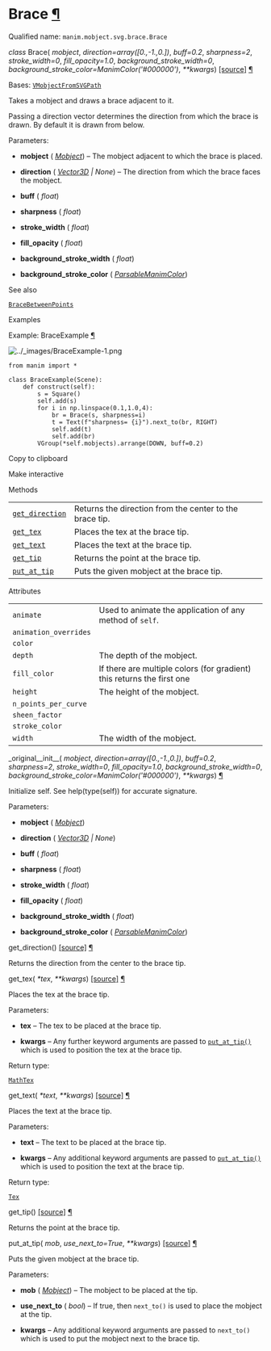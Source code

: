 # Brace [¶](https://docs.manim.community/en/stable/reference/manim.mobject.svg.brace.Brace.html\#brace "Link to this heading")

Qualified name: `manim.mobject.svg.brace.Brace`

_class_ Brace( _mobject_, _direction=array(\[0.,-1.,0.\])_, _buff=0.2_, _sharpness=2_, _stroke\_width=0_, _fill\_opacity=1.0_, _background\_stroke\_width=0_, _background\_stroke\_color=ManimColor('#000000')_, _\*\*kwargs_) [\[source\]](https://docs.manim.community/en/stable/_modules/manim/mobject/svg/brace.html#Brace) [¶](https://docs.manim.community/en/stable/reference/manim.mobject.svg.brace.Brace.html#manim.mobject.svg.brace.Brace "Link to this definition")

Bases: [`VMobjectFromSVGPath`](https://docs.manim.community/en/stable/reference/manim.mobject.svg.svg_mobject.VMobjectFromSVGPath.html#manim.mobject.svg.svg_mobject.VMobjectFromSVGPath "manim.mobject.svg.svg_mobject.VMobjectFromSVGPath")

Takes a mobject and draws a brace adjacent to it.

Passing a direction vector determines the direction from which the
brace is drawn. By default it is drawn from below.

Parameters:

- **mobject** ( [_Mobject_](https://docs.manim.community/en/stable/reference/manim.mobject.mobject.Mobject.html#manim.mobject.mobject.Mobject "manim.mobject.mobject.Mobject")) – The mobject adjacent to which the brace is placed.

- **direction** ( [_Vector3D_](https://docs.manim.community/en/stable/reference/manim.typing.html#manim.typing.Vector3D "manim.typing.Vector3D") _\|_ _None_) – The direction from which the brace faces the mobject.

- **buff** ( _float_)

- **sharpness** ( _float_)

- **stroke\_width** ( _float_)

- **fill\_opacity** ( _float_)

- **background\_stroke\_width** ( _float_)

- **background\_stroke\_color** ( [_ParsableManimColor_](https://docs.manim.community/en/stable/reference/manim.utils.color.core.html#manim.utils.color.core.ParsableManimColor "manim.utils.color.core.ParsableManimColor"))


See also

[`BraceBetweenPoints`](https://docs.manim.community/en/stable/reference/manim.mobject.svg.brace.BraceBetweenPoints.html#manim.mobject.svg.brace.BraceBetweenPoints "manim.mobject.svg.brace.BraceBetweenPoints")

Examples

Example: BraceExample [¶](https://docs.manim.community/en/stable/reference/manim.mobject.svg.brace.Brace.html#braceexample)

![../_images/BraceExample-1.png](https://docs.manim.community/en/stable/_images/BraceExample-1.png)

```
from manim import *

class BraceExample(Scene):
    def construct(self):
        s = Square()
        self.add(s)
        for i in np.linspace(0.1,1.0,4):
            br = Brace(s, sharpness=i)
            t = Text(f"sharpness= {i}").next_to(br, RIGHT)
            self.add(t)
            self.add(br)
        VGroup(*self.mobjects).arrange(DOWN, buff=0.2)

```

Copy to clipboard

Make interactive

Methods

|     |     |
| --- | --- |
| [`get_direction`](https://docs.manim.community/en/stable/reference/manim.mobject.svg.brace.Brace.html#manim.mobject.svg.brace.Brace.get_direction "manim.mobject.svg.brace.Brace.get_direction") | Returns the direction from the center to the brace tip. |
| [`get_tex`](https://docs.manim.community/en/stable/reference/manim.mobject.svg.brace.Brace.html#manim.mobject.svg.brace.Brace.get_tex "manim.mobject.svg.brace.Brace.get_tex") | Places the tex at the brace tip. |
| [`get_text`](https://docs.manim.community/en/stable/reference/manim.mobject.svg.brace.Brace.html#manim.mobject.svg.brace.Brace.get_text "manim.mobject.svg.brace.Brace.get_text") | Places the text at the brace tip. |
| [`get_tip`](https://docs.manim.community/en/stable/reference/manim.mobject.svg.brace.Brace.html#manim.mobject.svg.brace.Brace.get_tip "manim.mobject.svg.brace.Brace.get_tip") | Returns the point at the brace tip. |
| [`put_at_tip`](https://docs.manim.community/en/stable/reference/manim.mobject.svg.brace.Brace.html#manim.mobject.svg.brace.Brace.put_at_tip "manim.mobject.svg.brace.Brace.put_at_tip") | Puts the given mobject at the brace tip. |

Attributes

|     |     |
| --- | --- |
| `animate` | Used to animate the application of any method of `self`. |
| `animation_overrides` |  |
| `color` |  |
| `depth` | The depth of the mobject. |
| `fill_color` | If there are multiple colors (for gradient) this returns the first one |
| `height` | The height of the mobject. |
| `n_points_per_curve` |  |
| `sheen_factor` |  |
| `stroke_color` |  |
| `width` | The width of the mobject. |

\_original\_\_init\_\_( _mobject_, _direction=array(\[0.,-1.,0.\])_, _buff=0.2_, _sharpness=2_, _stroke\_width=0_, _fill\_opacity=1.0_, _background\_stroke\_width=0_, _background\_stroke\_color=ManimColor('#000000')_, _\*\*kwargs_) [¶](https://docs.manim.community/en/stable/reference/manim.mobject.svg.brace.Brace.html#manim.mobject.svg.brace.Brace._original__init__ "Link to this definition")

Initialize self. See help(type(self)) for accurate signature.

Parameters:

- **mobject** ( [_Mobject_](https://docs.manim.community/en/stable/reference/manim.mobject.mobject.Mobject.html#manim.mobject.mobject.Mobject "manim.mobject.mobject.Mobject"))

- **direction** ( [_Vector3D_](https://docs.manim.community/en/stable/reference/manim.typing.html#manim.typing.Vector3D "manim.typing.Vector3D") _\|_ _None_)

- **buff** ( _float_)

- **sharpness** ( _float_)

- **stroke\_width** ( _float_)

- **fill\_opacity** ( _float_)

- **background\_stroke\_width** ( _float_)

- **background\_stroke\_color** ( [_ParsableManimColor_](https://docs.manim.community/en/stable/reference/manim.utils.color.core.html#manim.utils.color.core.ParsableManimColor "manim.utils.color.core.ParsableManimColor"))


get\_direction() [\[source\]](https://docs.manim.community/en/stable/_modules/manim/mobject/svg/brace.html#Brace.get_direction) [¶](https://docs.manim.community/en/stable/reference/manim.mobject.svg.brace.Brace.html#manim.mobject.svg.brace.Brace.get_direction "Link to this definition")

Returns the direction from the center to the brace tip.

get\_tex( _\*tex_, _\*\*kwargs_) [\[source\]](https://docs.manim.community/en/stable/_modules/manim/mobject/svg/brace.html#Brace.get_tex) [¶](https://docs.manim.community/en/stable/reference/manim.mobject.svg.brace.Brace.html#manim.mobject.svg.brace.Brace.get_tex "Link to this definition")

Places the tex at the brace tip.

Parameters:

- **tex** – The tex to be placed at the brace tip.

- **kwargs** – Any further keyword arguments are passed to [`put_at_tip()`](https://docs.manim.community/en/stable/reference/manim.mobject.svg.brace.Brace.html#manim.mobject.svg.brace.Brace.put_at_tip "manim.mobject.svg.brace.Brace.put_at_tip") which
is used to position the tex at the brace tip.


Return type:

[`MathTex`](https://docs.manim.community/en/stable/reference/manim.mobject.text.tex_mobject.MathTex.html#manim.mobject.text.tex_mobject.MathTex "manim.mobject.text.tex_mobject.MathTex")

get\_text( _\*text_, _\*\*kwargs_) [\[source\]](https://docs.manim.community/en/stable/_modules/manim/mobject/svg/brace.html#Brace.get_text) [¶](https://docs.manim.community/en/stable/reference/manim.mobject.svg.brace.Brace.html#manim.mobject.svg.brace.Brace.get_text "Link to this definition")

Places the text at the brace tip.

Parameters:

- **text** – The text to be placed at the brace tip.

- **kwargs** – Any additional keyword arguments are passed to [`put_at_tip()`](https://docs.manim.community/en/stable/reference/manim.mobject.svg.brace.Brace.html#manim.mobject.svg.brace.Brace.put_at_tip "manim.mobject.svg.brace.Brace.put_at_tip") which
is used to position the text at the brace tip.


Return type:

[`Tex`](https://docs.manim.community/en/stable/reference/manim.mobject.text.tex_mobject.Tex.html#manim.mobject.text.tex_mobject.Tex "manim.mobject.text.tex_mobject.Tex")

get\_tip() [\[source\]](https://docs.manim.community/en/stable/_modules/manim/mobject/svg/brace.html#Brace.get_tip) [¶](https://docs.manim.community/en/stable/reference/manim.mobject.svg.brace.Brace.html#manim.mobject.svg.brace.Brace.get_tip "Link to this definition")

Returns the point at the brace tip.

put\_at\_tip( _mob_, _use\_next\_to=True_, _\*\*kwargs_) [\[source\]](https://docs.manim.community/en/stable/_modules/manim/mobject/svg/brace.html#Brace.put_at_tip) [¶](https://docs.manim.community/en/stable/reference/manim.mobject.svg.brace.Brace.html#manim.mobject.svg.brace.Brace.put_at_tip "Link to this definition")

Puts the given mobject at the brace tip.

Parameters:

- **mob** ( [_Mobject_](https://docs.manim.community/en/stable/reference/manim.mobject.mobject.Mobject.html#manim.mobject.mobject.Mobject "manim.mobject.mobject.Mobject")) – The mobject to be placed at the tip.

- **use\_next\_to** ( _bool_) – If true, then `next_to()` is used to place the mobject at the
tip.

- **kwargs** – Any additional keyword arguments are passed to `next_to()` which
is used to put the mobject next to the brace tip.